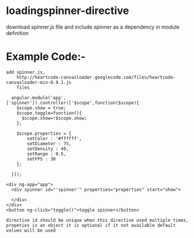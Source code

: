 loadingspinner-directive
========================

download spinner.js file and include spinner as a dependency in module definition

Example Code:-
================================================

    add spinner.js,
        http://heartcode-canvasloader.googlecode.com/files/heartcode-canvasloader-min-0.9.1.js
        files
        
      angular.module('app',['spinner']).controller(['$scope',function($scope){
        $scope.show = true;
        $scope.toggle=function(){
          $scope.show=!$scope.show;
        };
        
        $scope.properties = {
    		setColor : '#ffffff',
    		setDiameter : 75,
    		setDensity : 40,
    		setRange : 0.5,
    		setFPS : 30
    	};
        
      }]);
      
    <div ng-app="app">
      <div spinner id="'spinner'" properties="properties" start="show">
      
      </div>
    </div>
    <button ng-click="toggle()">toggle spinner</button>
    
    directive id should be unique when this directive used multiple times,
    propeties is an object it is optional if it not available default values will be used 

